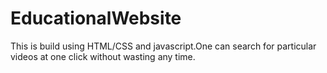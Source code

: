 # EducationalWebsite
This is build using HTML/CSS and javascript.One can search for particular videos at one click without wasting any time.
